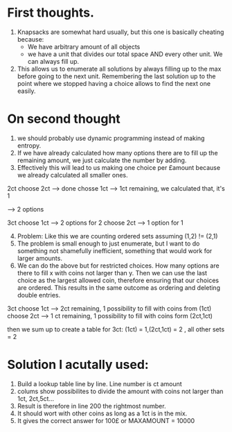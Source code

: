 # First thoughts.
1. Knapsacks are somewhat hard usually, but this one is basically cheating because:
    - We have arbitrary amount of all objects
    - we have a unit that divides our total space AND every other unit. We can always fill up.
2. This allows us to enumerate all solutions by always filling up to the max before going to the next unit. Remembering the last solution up to the point where we stopped having a choice allows to find the next one easily. 
# On second thought
1. we should probably use dynamic programming instead of making entropy. 
2. If we have already calculated how many options there are to fill up the remaining amount, we just calculate the number by adding.
3. Effectively this will lead to us making one choice per £amount because we already calculated all smaller ones.

2ct 
choose 2ct --> done
chosse 1ct --> 1ct remaining, we calculated that, it's 1

--> 2 options

3ct
choose 1ct --> 2 options for 2
choose 2ct --> 1 option for 1

4. Problem: Like this we are counting ordered sets assuming (1,2) != (2,1)
5. The problem is small enough to just enumerate, but I want to do something not shamefully inefficient, something that would work for larger amounts.
6. We can do the above but for restricted choices. How many options are there to fill x with coins not larger than y. Then we can use the last choice as the largest allowed coin, therefore ensuring that our choices are ordered. This results in the same outcome as ordering and deleting double entries.

3ct
choose 1ct --> 2ct remaining, 1 possibility to fill with coins from (1ct)
choose 2ct --> 1 ct remaining, 1 possibility to fill with coins form (2ct,1ct)

then we sum up to create a table for 3ct: (1ct) = 1,(2ct,1ct) = 2 , all other sets = 2 

# Solution I acutally used:

1. Build a lookup table line by line. Line number is ct amount
2. colums show possibilites to divide the amount with coins not larger than 1ct, 2ct,5ct...
3. Result is therefore in line 200 the rightmost number.
4. It should wort with other coins as long as a 1ct is in the mix.
5. It gives the correct answer for 100£ or MAXAMOUNT = 10000 